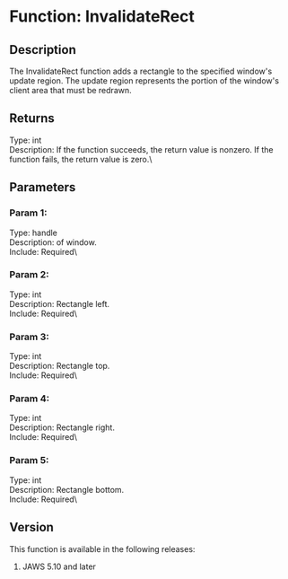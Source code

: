 # Function: InvalidateRect

## Description

The InvalidateRect function adds a rectangle to the specified window\'s
update region. The update region represents the portion of the window\'s
client area that must be redrawn.

## Returns

Type: int\
Description: If the function succeeds, the return value is nonzero. If
the function fails, the return value is zero.\

## Parameters

### Param 1:

Type: handle\
Description: of window.\
Include: Required\

### Param 2:

Type: int\
Description: Rectangle left.\
Include: Required\

### Param 3:

Type: int\
Description: Rectangle top.\
Include: Required\

### Param 4:

Type: int\
Description: Rectangle right.\
Include: Required\

### Param 5:

Type: int\
Description: Rectangle bottom.\
Include: Required\

## Version

This function is available in the following releases:

1.  JAWS 5.10 and later
